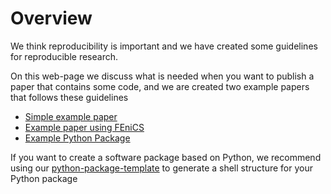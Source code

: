 # Overview

We think reproducibility is important and we have created some guidelines for reproducible research.

On this web-page we discuss what is needed when you want to publish a paper that contains some code, and we are created two example papers that follows these guidelines

- [Simple example paper](https://scientificcomputing.github.io/example-paper)
- [Example paper using FEniCS](https://scientificcomputing.github.io/example-paper-fenics)
- [Example Python Package](https://scientificcomputing.github.io/example-python-package/)

If you want to create a software package based on Python, we recommend using our [python-package-template](https://scientificcomputing.github.io/template-repo/) to generate a shell structure for your Python package
